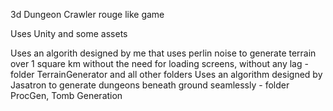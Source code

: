 3d Dungeon Crawler rouge like game

Uses Unity and some assets

Uses an algorith designed by me that uses perlin noise to generate terrain over 1 square km without the need for loading screens, without any lag - folder TerrainGenerator and all other folders
Uses an algorithm designed by Jasatron to generate dungeons beneath ground seamlessly - folder ProcGen, Tomb Generation
